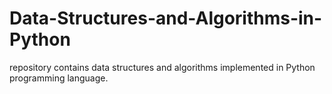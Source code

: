 # Data-Structures-and-Algorithms-in-Python
repository contains data structures and algorithms implemented in Python programming language.
